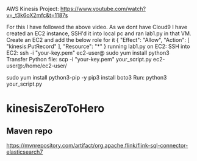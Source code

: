 AWS Kinesis Project:
https://www.youtube.com/watch?v=_t3k6oX2mfc&t=1187s

For this I have followed the above video. As we dont have Cloud9 I have created an EC2 instance, SSH'd it into local pc and ran lab1.py in that VM.
Create an EC2 and add the below role for it
{
"Effect": "Allow",
"Action": [
"kinesis:PutRecord"
],
"Resource": "*"
}
running lab1.py on EC2:
SSH into EC2: ssh -i "your-key.pem" ec2-user@<your-ec2-public-ip>
sudo yum install python3  
Transfer Python file: scp -i "your-key.pem" your_script.py ec2-user@<ec2-ip>:/home/ec2-user/

sudo yum install python3-pip -y
pip3 install boto3
Run: python3 your_script.py




























# kinesisZeroToHero

## Maven repo
https://mvnrepository.com/artifact/org.apache.flink/flink-sql-connector-elasticsearch7
